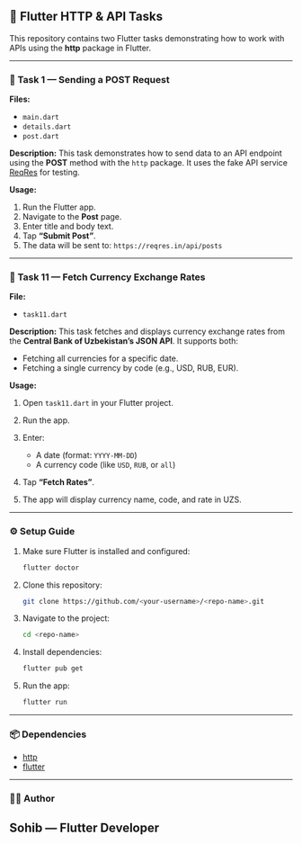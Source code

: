 ## 📱 Flutter HTTP & API Tasks

This repository contains two Flutter tasks demonstrating how to work with APIs using the **http** package in Flutter.

---

### 🧩 Task 1 — Sending a POST Request

**Files:**

* `main.dart`
* `details.dart`
* `post.dart`

**Description:**
This task demonstrates how to send data to an API endpoint using the **POST** method with the `http` package.
It uses the fake API service [ReqRes](https://reqres.in) for testing.

**Usage:**

1. Run the Flutter app.
2. Navigate to the **Post** page.
3. Enter title and body text.
4. Tap **“Submit Post”**.
5. The data will be sent to:
   `https://reqres.in/api/posts`

---

### 💱 Task 11 — Fetch Currency Exchange Rates

**File:**

* `task11.dart`

**Description:**
This task fetches and displays currency exchange rates from the **Central Bank of Uzbekistan’s JSON API**.
It supports both:

* Fetching all currencies for a specific date.
* Fetching a single currency by code (e.g., USD, RUB, EUR).

**Usage:**

1. Open `task11.dart` in your Flutter project.
2. Run the app.
3. Enter:

   * A date (format: `YYYY-MM-DD`)
   * A currency code (like `USD`, `RUB`, or `all`)
4. Tap **“Fetch Rates”**.
5. The app will display currency name, code, and rate in UZS.

---

### ⚙️ Setup Guide

1. Make sure Flutter is installed and configured:

   ```bash
   flutter doctor
   ```
2. Clone this repository:

   ```bash
   git clone https://github.com/<your-username>/<repo-name>.git
   ```
3. Navigate to the project:

   ```bash
   cd <repo-name>
   ```
4. Install dependencies:

   ```bash
   flutter pub get
   ```
5. Run the app:

   ```bash
   flutter run
   ```

---

### 📦 Dependencies

* [http](https://pub.dev/packages/http)
* [flutter](https://flutter.dev)

---

### 👨‍💻 Author

**Sohib** — Flutter Developer
---

